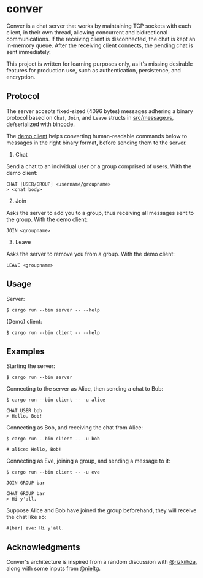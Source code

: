 # conver

Conver is a chat server that works by maintaining TCP sockets with each client, in their own thread, allowing concurrent and bidirectional communications. If the receiving client is disconnected, the chat is kept an in-memory queue. After the receiving client connects, the pending chat is sent immediately.

This project is written for learning purposes only, as it's missing desirable features for production use, such as authentication, persistence, and encryption.

## Protocol

The server accepts fixed-sized (4096 bytes) messages adhering a binary protocol based on `Chat`, `Join`, and `Leave` structs in [src/message.rs](src/message.rs), de/serialized with [bincode](https://github.com/servo/bincode).

The [demo client](src/bin/client.rs) helps converting human-readable commands below to messages in the right binary format, before sending them to the server.

1. Chat

Send a chat to an individual user or a group comprised of users. With the demo client:

```
CHAT [USER/GROUP] <username/groupname>
> <chat body>
```

2. Join

Asks the server to add you to a group, thus receiving all messages sent to the group. With the demo client:

```
JOIN <groupname>
```

3. Leave

Asks the server to remove you from a group. With the demo client:

```
LEAVE <groupname>
```

## Usage

Server:

```
$ cargo run --bin server -- --help
```

(Demo) client:

```
$ cargo run --bin client -- --help
```

## Examples

Starting the server:

```
$ cargo run --bin server
```

Connecting to the server as Alice, then sending a chat to Bob:

```
$ cargo run --bin client -- -u alice

CHAT USER bob
> Hello, Bob!
```

Connecting as Bob, and receiving the chat from Alice:

```
$ cargo run --bin client -- -u bob

# alice: Hello, Bob!
```

Connecting as Eve, joining a group, and sending a message to it:

```
$ cargo run --bin client -- -u eve

JOIN GROUP bar

CHAT GROUP bar
> Hi y'all.
```

Suppose Alice and Bob have joined the group beforehand, they will receive the chat like so:

```
#[bar] eve: Hi y'all.
```

## Acknowledgments

Conver's architecture is inspired from a random discussion with [@rizkiihza](https://github.com/rizkiihza), along with some inputs from [@nieltg](https://github.com/nieltg).
